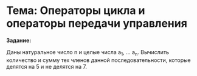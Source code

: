 # Тема: Операторы цикла и операторы передачи управления

**Задание:**

Даны натуральное число n и целые числа a<sub>1</sub>, … a<sub>n</sub>. Вычислить количество и сумму тех членов данной
последовательности, которые делятся на 5 и не делятся на 7.
